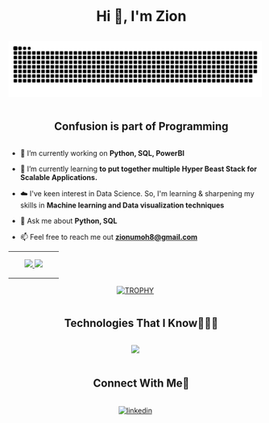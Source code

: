 
<!--h1 without bottom border-->
<div id="user-content-toc">
  <ul align="center">
    <summary><h1 style="display: inline-block">Hi 👋, I'm Zion</h1></summary>
  </ul>
</div>


<!--- snake -->
<div align="center">
  <img  src="https://github.com/1999AZZAR/1999AZZAR/blob/main/resources/img/grid-snake.svg"
       alt="snake" /></a>
</div>


<!--h2 without bottom border-->
<div id="user-content-toc">
  <ul align="center">
    <summary><h2 style="display: inline-block">Confusion is part of Programming</h2></summary>
  </ul>
</div>


<!--Intro start-->
- 🔭 I’m currently working on **Python, SQL, PowerBI**

- 🌱 I’m currently learning **to put together multiple Hyper Beast Stack for Scalable Applications.**

- ☁️ I've keen interest in Data Science. So, I'm learning & sharpening my skills in **Machine learning and Data visualization techniques**

- 💬 Ask me about **Python, SQL**

- 📫 Feel free to reach me out **zionumoh8@gmail.com**

<!--Intro end-->



<!--- stats & Trophy (start) -->
<p align="center">
  <!--- stats (start) -->
<table align="center">
<tr border="none">
<td width="50%" align="center">
  <p align="center">
<a href="https://github.com/Zio-n">
  <img height="180em" src="https://personal-github-readme-stats.vercel.app/api?username=Zio-n&show_icons=true&theme=algolia&count_private=true"/>
  <img height="180em" src="https://personal-github-readme-stats.vercel.app/api/top-langs/?username=Zio-n&layout=compact&langs_count=8&theme=algolia"/>
</a>
</p>
  
</td>
  
</tr>



</table>
<!--- stats (end) -->

<!--- trophy (start) -->
<div align=center>
  <a href="https://github.com/Zio-n/github-profile-trophy" title="Go to Source">
      <img align="center" width=84% src="https://github-profile-trophy.vercel.app/?username=Zio-n&theme=radical&row=1&column=7&margin-h=15&margin-w=5&no-bg=true" alt="TROPHY" />
    </a>
</div>
<!--- trophy (start) -->


</p>        
<!--- stats (end) -->


<!--h1 without bottom border-->
<div id="user-content-toc">
  <ul align="center">
    <summary><h2 style="display: inline-block">Technologies That I Know👨🏻‍💻</h2></summary>
  </ul>
</div>
<!--tech stack icons-->
<p align="center">
  <a href="https://skillicons.dev">
    <img src="https://skillicons.dev/icons?i=py,django,pytorch,tensorflow,git,c,cpp,css,discord,docker,github,html,java,js,md,postgresql,nextjs,nodejs,postman,react,tailwind,vscode,jquery,dart,powershell,stackoverflow,flutter&perline=14" />
  </a>
</p>


<!-- Connect with me -->
<!--h2 without bottom border-->
<div id="user-content-toc">
  <ul align="center">
    <summary><h2 style="display: inline-block">Connect With Me🤝</h2></summary>
  </ul>
</div>

<!--icons and links-->
<p align="center">
<a href="https://www.linkedin.com/in/zqei/" target="blank"><img align="center" src="https://user-images.githubusercontent.com/88904952/234979284-68c11d7f-1acc-4f0c-ac78-044e1037d7b0.png" alt="linkedin" height="50" width="50" /></a>
 


  
</p>


<!--profile visit count-->
<!--<div align="center">
  
[![](https://visitcount.itsvg.in/api?id=Zio-n&icon=3&color=6)](https://visitcount.itsvg.in)
  
</div>-->

